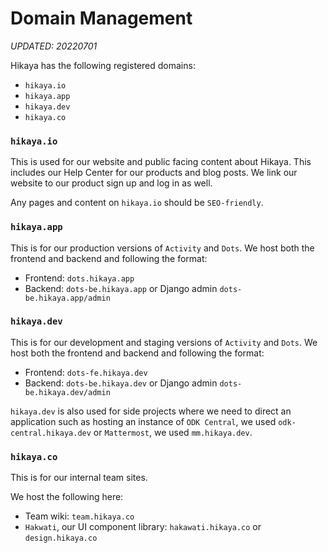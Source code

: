 # Domain Management

_UPDATED: 20220701_

Hikaya has the following registered domains:

- `hikaya.io`
- `hikaya.app`
- `hikaya.dev`
- `hikaya.co`

### `hikaya.io`

This is used for our website and public facing content about Hikaya. This includes our Help Center for our products and blog posts. We link our website to our product sign up and log in as well.

Any pages and content on `hikaya.io` should be `SEO-friendly`.


### `hikaya.app`

This is for our production versions of `Activity` and `Dots`. We host both the frontend and backend and following the format:
  - Frontend: `dots.hikaya.app`
  - Backend: `dots-be.hikaya.app` or Django admin `dots-be.hikaya.app/admin`

### `hikaya.dev`

This is for our development and staging versions of `Activity` and `Dots`. We host both the frontend and backend and following the format:
  - Frontend: `dots-fe.hikaya.dev`
  - Backend: `dots-be.hikaya.dev` or Django admin `dots-be.hikaya.dev/admin`

`hikaya.dev` is also used for side projects where we need to direct an application such as hosting an instance of `ODK Central`, we used `odk-central.hikaya.dev` or `Mattermost`, we used `mm.hikaya.dev`.

### `hikaya.co`

This is for our internal team sites. 

We host the following here:
- Team wiki: `team.hikaya.co`
- `Hakwati`, our UI component library: `hakawati.hikaya.co` or `design.hikaya.co`
